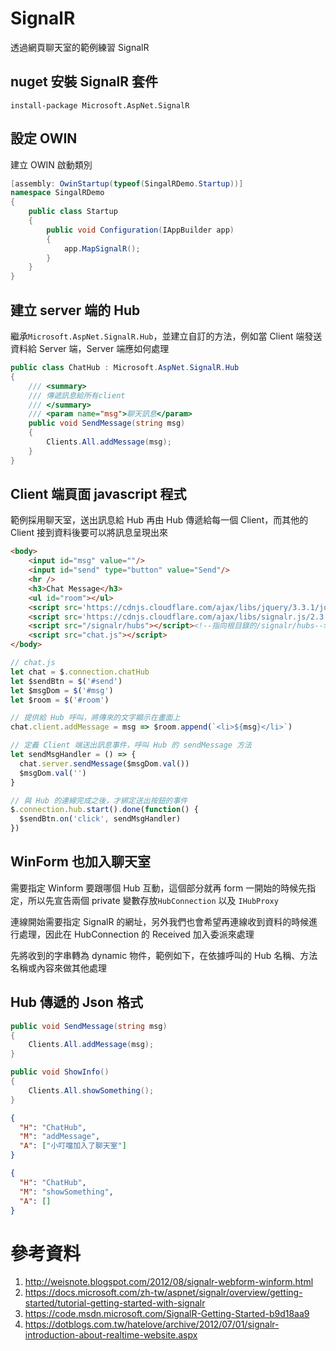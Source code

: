 # SignalR

透過網頁聊天室的範例練習 SignalR

## nuget 安裝 SignalR 套件

```shell
install-package Microsoft.AspNet.SignalR
```

## 設定 OWIN

建立 OWIN 啟動類別

```csharp
[assembly: OwinStartup(typeof(SingalRDemo.Startup))]
namespace SingalRDemo
{
    public class Startup
    {
        public void Configuration(IAppBuilder app)
        {
            app.MapSignalR();
        }
    }
}
```

## 建立 server 端的 Hub

繼承`Microsoft.AspNet.SignalR.Hub`，並建立自訂的方法，例如當 Client 端發送資料給 Server 端，Server 端應如何處理

```csharp
public class ChatHub : Microsoft.AspNet.SignalR.Hub
{
    /// <summary>
    /// 傳遞訊息給所有client
    /// </summary>
    /// <param name="msg">聊天訊息</param>
    public void SendMessage(string msg)
    {
        Clients.All.addMessage(msg);
    }
}
```

## Client 端頁面 javascript 程式

範例採用聊天室，送出訊息給 Hub 再由 Hub 傳遞給每一個 Client，而其他的 Client 接到資料後要可以將訊息呈現出來

```html
<body>
    <input id="msg" value=""/>
    <input id="send" type="button" value="Send"/>
    <hr />
    <h3>Chat Message</h3>
    <ul id="room"></ul>
    <script src='https://cdnjs.cloudflare.com/ajax/libs/jquery/3.3.1/jquery.min.js'></script><!--需要先載入jQuery-->
    <script src='https://cdnjs.cloudflare.com/ajax/libs/signalr.js/2.3.0/jquery.signalR.min.js'></script>
    <script src="/signalr/hubs"></script><!--指向根目錄的/signalr/hubs-->
    <script src="chat.js"></script>
</body>
```

```javascript
// chat.js
let chat = $.connection.chatHub
let $sendBtn = $('#send')
let $msgDom = $('#msg')
let $room = $('#room')

// 提供給 Hub 呼叫，將傳來的文字顯示在畫面上
chat.client.addMessage = msg => $room.append(`<li>${msg}</li>`)

// 定義 Client 端送出訊息事件，呼叫 Hub 的 sendMessage 方法
let sendMsgHandler = () => {
  chat.server.sendMessage($msgDom.val())
  $msgDom.val('')
}

// 與 Hub 的連線完成之後，才綁定送出按鈕的事件
$.connection.hub.start().done(function() {
  $sendBtn.on('click', sendMsgHandler)
})
```

## WinForm 也加入聊天室

需要指定 Winform 要跟哪個 Hub 互動，這個部分就再 form 一開始的時候先指定，所以先宣告兩個 private 變數存放`HubConnection` 以及 `IHubProxy`

連線開始需要指定 SignalR 的網址，另外我們也會希望再連線收到資料的時候進行處理，因此在 HubConnection 的 Received 加入委派來處理

先將收到的字串轉為 dynamic 物件，範例如下，在依據呼叫的 Hub 名稱、方法名稱或內容來做其他處理

## Hub 傳遞的 Json 格式

```csharp
public void SendMessage(string msg)
{
    Clients.All.addMessage(msg);
}

public void ShowInfo()
{
    Clients.All.showSomething();
}
```

```json
{
  "H": "ChatHub",
  "M": "addMessage",
  "A": ["小叮噹加入了聊天室"]
}
```

```json
{
  "H": "ChatHub",
  "M": "showSomething",
  "A": []
}
```

# 參考資料

1. http://weisnote.blogspot.com/2012/08/signalr-webform-winform.html
1. https://docs.microsoft.com/zh-tw/aspnet/signalr/overview/getting-started/tutorial-getting-started-with-signalr
1. https://code.msdn.microsoft.com/SignalR-Getting-Started-b9d18aa9
1. https://dotblogs.com.tw/hatelove/archive/2012/07/01/signalr-introduction-about-realtime-website.aspx

